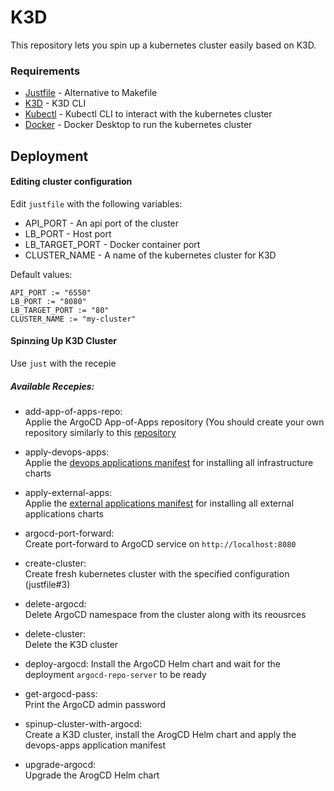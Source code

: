 # K3D

This repository lets you spin up a kubernetes cluster easily based on K3D.

### Requirements
* [Justfile](https://just.systems/man/en/) - Alternative to Makefile
* [K3D](https://k3d.io/) - K3D CLI
* [Kubectl](https://kubernetes.io/docs/tasks/tools/) - Kubectl CLI to interact with the kubernetes cluster
* [Docker](https://docs.docker.com/get-started/get-docker/) - Docker Desktop to run the kubernetes cluster


## Deployment

#### Editing cluster configuration
Edit `justfile` with the following variables:
* API_PORT - An api port of the cluster
* LB_PORT - Host port
* LB_TARGET_PORT - Docker container port
* CLUSTER_NAME - A name of the kubernetes cluster for K3D

Default values:
```
API_PORT := "6550"
LB_PORT := "8080"
LB_TARGET_PORT := "80"
CLUSTER_NAME := "my-cluster"
```

#### Spinמing Up K3D Cluster
Use `just` with the recepie    

##### Available Recepies:  
* add-app-of-apps-repo:  
Applie the ArgoCD App-of-Apps repository (You should create your own repository similarly to this [repository](https://github.com/danielyaba/argocd-app-of-apps)  


* apply-devops-apps:  
Applie the [devops applications manifest](devops-apps.yaml#1) for installing all infrastructure charts

* apply-external-apps:  
Applie the [external applications manifest](external-apps.yaml#1) for installing all external applications charts

* argocd-port-forward:  
Create port-forward to ArgoCD service on `http://localhost:8080`

* create-cluster:  
Create fresh kubernetes cluster with the specified configuration (justfile#3)

* delete-argocd:  
Delete ArgoCD namespace from the cluster along with its reousrces 

* delete-cluster:  
Delete the K3D cluster

* deploy-argocd:
Install the ArgoCD Helm chart and wait for the deployment `argocd-repo-server` to be ready

* get-argocd-pass:  
Print the ArgoCD admin password

* spinup-cluster-with-argocd:  
Create a K3D cluster, install the ArogCD Helm chart and apply the devops-apps application manifest

* upgrade-argocd:  
Upgrade the ArogCD Helm chart

